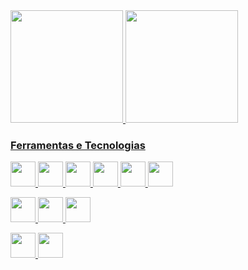          
          
<!--
**claudiovilarim/claudiovilarim** is a ✨ _special_ ✨ repository because its `README.md` (this file) appears on your GitHub profile.

Here are some ideas to get you started:

- 🔭 I’m currently working on ...
- 🌱 I’m currently learning ...
- 👯 I’m looking to collaborate on ...
- 🤔 I’m looking for help with ...
- 💬 Ask me about ...
- 📫 How to reach me: ...
- 😄 Pronouns: ...
- ⚡ Fun fact: ...
-->

<div>
  <a href="https://github.com/claudiovilarim">
  <img height="180em" src="https://github-readme-stats.vercel.app/api/top-langs/?username=claudiovilarim&layout=compact&langs_count=7&theme=dracula"/>
  <img height="180em" src="https://github-readme-stats.vercel.app/api?username=claudiovilarim&show_icons=true&theme=dracula&include_all_commits=true&count_private=true"/>
</div>

### Ferramentas e Tecnologias  

<span> <img src="https://cdn.jsdelivr.net/gh/devicons/devicon/icons/html5/html5-plain-wordmark.svg" width="40" height="40"/> </span>
<span> <img src="https://cdn.jsdelivr.net/gh/devicons/devicon/icons/css3/css3-plain-wordmark.svg" width="40" height="40"/> </span>
<span> <img src="https://cdn.jsdelivr.net/gh/devicons/devicon/icons/bootstrap/bootstrap-plain-wordmark.svg" width="40" height="40"/> </span>
<span> <img src="https://cdn.jsdelivr.net/gh/devicons/devicon/icons/javascript/javascript-plain.svg" width="40" height="40" /> </span>
<span> <img src="https://cdn.jsdelivr.net/gh/devicons/devicon/icons/typescript/typescript-plain.svg" width="40" height="40"/> </span>
<span> <img src="https://cdn.jsdelivr.net/gh/devicons/devicon/icons/angularjs/angularjs-plain.svg" width="40" height="40"/> </span>
         
<span> <img src="https://cdn.jsdelivr.net/gh/devicons/devicon/icons/java/java-plain-wordmark.svg" width="40" height="40"/> </span>
<span> <img src="https://cdn.jsdelivr.net/gh/devicons/devicon/icons/php/php-plain.svg" width="40" height="40"/> </span>
<span> <img src="https://cdn.jsdelivr.net/gh/devicons/devicon/icons/mysql/mysql-plain-wordmark.svg" width="40" height="40"/> </span>
         
<span> <img src="https://cdn.jsdelivr.net/gh/devicons/devicon/icons/composer/composer-original.svg" width="40" height="40"/> </span>
<span> <img src="https://cdn.jsdelivr.net/gh/devicons/devicon/icons/npm/npm-original-wordmark.svg" width="40" height="40"/> </span>
          
